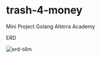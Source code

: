 # trash-4-money
Mini Project Golang Alterra Academy

ERD 

![erd-t4m](https://i.ibb.co/NjKsZ33/diagram-export-10-31-2023-4-16-09-PM.png)
